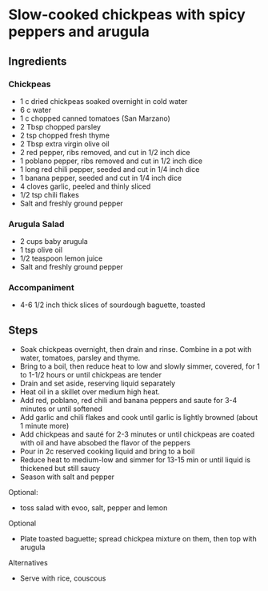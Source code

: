 # Slow-cooked chickpeas with spicy peppers and arugula

## Ingredients

### Chickpeas

* 1 c dried chickpeas soaked overnight in cold water
* 6 c water
* 1 c chopped canned tomatoes \(San Marzano\)
* 2 Tbsp chopped parsley
* 2 tsp chopped fresh thyme
* 2 Tbsp extra virgin olive oil
* 2 red pepper, ribs removed, and cut in 1/2 inch dice
* 1 poblano pepper, ribs removed and cut in 1/2 inch dice
* 1 long red chili pepper, seeded and cut in 1/4 inch dice
* 1 banana pepper, seeded and cut in 1/4 inch dice
* 4 cloves garlic, peeled and thinly sliced
* 1/2 tsp chili flakes
* Salt and freshly ground pepper

### Arugula Salad

* 2 cups baby arugula
* 1 tsp olive oil
* 1/2 teaspoon lemon juice
* Salt and freshly ground pepper

### Accompaniment

* 4-6 1/2 inch thick slices of sourdough baguette, toasted

## Steps

* Soak chickpeas overnight, then drain and rinse.  Combine in a pot with water, tomatoes, parsley and thyme.
* Bring to a boil, then reduce heat to low and slowly simmer, covered, for 1 to 1-1/2 hours or until chickpeas are tender
* Drain and set aside, reserving liquid separately
* Heat oil in a skillet over medium high heat.
* Add red, poblano, red chili and banana peppers and saute for 3-4 minutes or until softened
* Add garlic and chili flakes and cook until garlic is lightly browned \(about 1 minute more\)
* Add chickpeas and sauté for 2-3 minutes or until chickpeas are coated with oil and have absobed the flavor of the peppers
* Pour in 2c reserved cooking liquid and bring to a boil
* Reduce heat to medium-low and simmer for 13-15 min or until liquid is thickened but still saucy
* Season with salt and pepper

Optional:

* toss salad with evoo, salt, pepper and lemon

Optional

* Plate toasted baguette; spread chickpea mixture on them, then top with arugula

Alternatives

* Serve with rice, couscous

